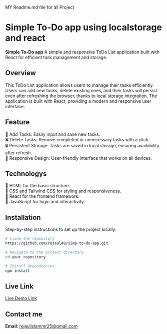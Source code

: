 MY Readme.md file for all Project

#  Simple To-Do app using localstorage and react

**Simple To-Do app** A simple and responsive ToDo List application built with React for efficient task management and storage.

## Overview

This ToDo List application allows users to manage their tasks efficiently. Users can add new tasks, delete existing ones, and their tasks will persist even after refreshing the browser, thanks to local storage integration. The application is built with React, providing a modern and responsive user interface.

## Feature
📝 Add Tasks: Easily input and save new tasks. <br>
❌ Delete Tasks: Remove completed or unnecessary tasks with a click.<br>
🔒 Persistent Storage: Tasks are saved in local storage, ensuring availability after refresh.<br>
📱 Responsive Design: User-friendly interface that works on all devices.<br>

## Technologys
🔵 HTML for the basic structure. <br>
🔵 CSS and Tailwind CSS for styling and responsiveness. <br>
🔵 React for the frontend framework. <br>
🔵 JavaScript for logic and interactivity. <br>
 

## Installation

Step-by-step instructions to set up the project locally.

```bash
# Clone the repository
https://github.com/rejaul48/simp-to-do-app.git

# Navigate to the project directory
cd your_repository

# Install dependencies
npm install

```

## Live Link
[Live Demo Link](rejaul48-todo.surge.sh)


## Contact me
**Email**: [rejaulislammr25@gmail.com](mailto:rejaulislammr25@gmail.com)



